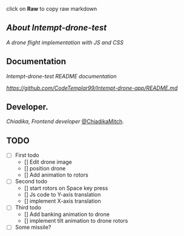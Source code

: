 click on **Raw** to copy raw markdown

## _About Intempt-drone-test_

_A drone flight implementation with JS and CSS_

## Documentation

_Intempt-drone-test README documentation_

_https://github.com/CodeTemplar99/Intempt-drone-app/README.md_

## Developer.

_Chiadika, Frontend developer_
[@ChiadikaMitch](https://twitter.com/ChiadikaMitch).

## TODO

- [ ] First todo
  - [] Edit drone image
  - [] position drone
  - [] Add animation to rotors
- [ ] Second todo
  - [] start rotors on Space key press
  - [] Js code to Y-axis translation
  - [] implement X-axis translation
- [ ] Third todo
  - [] Add banking animation to drone
  - [] implement tilt animation to drone rotors
- [ ] Some missile?

